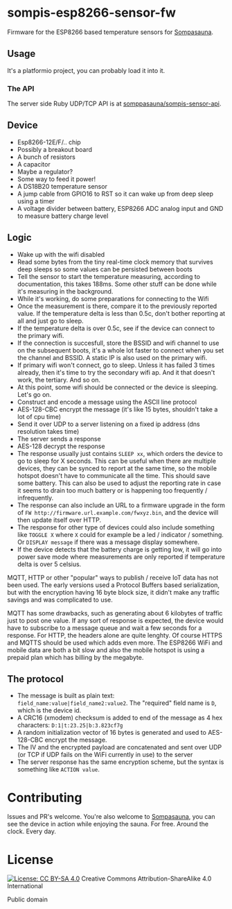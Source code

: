 # sompis-esp8266-sensor-fw

Firmware for the ESP8266 based temperature sensors for [Sompasauna](https://sompasauna.fi/).

## Usage

It's a platformio project, you can probably load it into it.

### The API

The server side Ruby UDP/TCP API is at [somppasauna/sompis-sensor-api](https://github.com/sompasauna/sompis-sensor-api).

## Device

- Esp8266-12E/F/.. chip
- Possibly a breakout board
- A bunch of resistors
- A capacitor
- Maybe a regulator?
- Some way to feed it power!
- A DS18B20 temperature sensor
- A jump cable from GPIO16 to RST so it can wake up from deep sleep using a timer
- A voltage divider between battery, ESP8266 ADC analog input and GND to measure battery charge level

## Logic

- Wake up with the wifi disabled
- Read some bytes from the tiny real-time clock memory that survives deep sleeps so some values can be persisted between boots
- Tell the sensor to start the temperature measuring, according to documentation, this takes 188ms. Some other stuff can be done while it's measuring in the background.
- While it's working, do some preparations for connecting to the Wifi
- Once the measurement is there, compare it to the previously reported value. If the temperature delta is less than 0.5c, don't bother reporting at all and just go to sleep.
- If the temperature delta is over 0.5c, see if the device can connect to the primary wifi.
- If the connection is succesfull, store the BSSID and wifi channel to use on the subsequent boots, it's a whole lot faster to connect when you set the channel and BSSID. A static IP is also used on the primary wifi.
- If primary wifi won't connect, go to sleep. Unless it has failed 3 times already, then it's time to try the secondary wifi ap. And it that doesn't work, the tertiary. And so on.
- At this point, some wifi should be connected or the device is sleeping. Let's go on.
- Construct and encode a message using the ASCII line protocol
- AES-128-CBC encrypt the message (it's like 15 bytes, shouldn't take a lot of cpu time)
- Send it over UDP to a server listening on a fixed ip address (dns resolution takes time)
- The server sends a response
- AES-128 decrypt the response
- The response usually just contains `SLEEP xx`, which orders the device to go to sleep for X seconds. This can be useful when there are multiple devices, they can be synced to report at the same time, so the mobile hotspot doesn't have to communicate all the time. This should save some battery. This can also be used to adjust the reporting rate in case it seems to drain too much battery or is happening too frequently / infrequently.
- The response can also include an URL to a firmware upgrade in the form of `FW http://firmware.url.example.com/fwxyz.bin`, and the device will then update itself over HTTP.
- The response for other type of devices could also include something like `TOGGLE X` where `X` could for example be a led / indicator / something. Or `DISPLAY message` if there was a message display somewhere.
- If the device detects that the battery charge is getting low, it will go into power save mode where measurements are only reported if temperature delta is over 5 celsius.

MQTT, HTTP or other "popular" ways to publish / receive IoT data has not been used. The early versions used a Protocol Buffers based serialization, but with the encryption having 16 byte block size, it didn't make any traffic savings and was complicated to use.

MQTT has some drawbacks, such as generating about 6 kilobytes of traffic just to post one value. If any sort of response is expected, the device would have to subscribe to a message queue and wait a few seconds for a response. For HTTP, the headers alone are quite lenghty. Of course HTTPS and MQTTS should be used which adds even more. The ESP8266 WiFi and mobile data are both a bit slow and also the mobile hotspot is using a prepaid plan which has billing by the megabyte.

## The protocol

- The message is built as plain text: `field_name:value|field_name2:value2`. The "required" field name is `D`, which is the device id. 
- A CRC16 (xmodem) checksum is added to end of the message as 4 hex characters: `D:1|t:23.25|b:3.823cf7g`
- A random initialization vector of 16 bytes is generated and used to AES-128-CBC encrypt the message.
- The IV and the encrypted payload are concatenated and sent over UDP (or TCP if UDP fails on the WiFi currently in use) to the server
- The server response has the same encryption scheme, but the syntax is something like `ACTION value`.

# Contributing

Issues and PR's welcome. You're also welcome to [Sompasauna](https://sompasauna.fi/), you can see the device in action while enjoying the sauna. For free. Around the clock. Every day.

# License

 [![License: CC BY-SA 4.0](https://licensebuttons.net/l/by-sa/4.0/80x15.png)](https://creativecommons.org/licenses/by-sa/4.0/) Creative Commons Attribution-ShareAlike 4.0 International

Public domain
